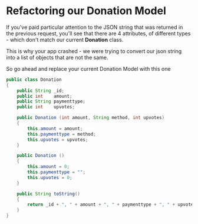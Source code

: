 # Refactoring our Donation Model

If you've paid particular attention to the JSON string that was returned in the previous request, you'll see that there are 4 attributes, of different types - which don't match our current <b>Donation</b> class.

This is why your app crashed - we were trying to convert our json string into a list of objects that are not the same.

So go ahead and replace your current Donation Model with this one

~~~java
public class Donation
{
    public String _id;
    public int    amount;
    public String paymenttype;
    public int    upvotes;

    public Donation (int amount, String method, int upvotes)
    {
        this.amount = amount;
        this.paymenttype = method;
        this.upvotes = upvotes;
    }

    public Donation ()
    {
        this.amount = 0;
        this.paymenttype = "";
        this.upvotes = 0;
    }

    public String toString()
    {
        return _id + ", " + amount + ", " + paymenttype + ", " + upvotes;
    }
}
~~~

